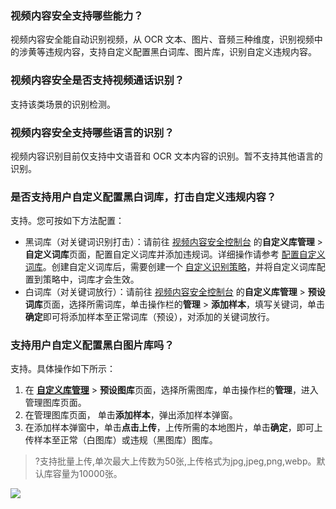 ### 视频内容安全支持哪些能力？
视频内容安全能自动识别视频，从 OCR 文本、图片、音频三种维度，识别视频中的涉黄等违规内容，支持自定义配置黑白词库、图片库，识别自定义违规内容。

### 视频内容安全是否支持视频通话识别？
支持该类场景的识别检测。

### 视频内容安全支持哪些语言的识别？
视频内容识别目前仅支持中文语音和 OCR 文本内容的识别。暂不支持其他语言的识别。

### 是否支持用户自定义配置黑白词库，打击自定义违规内容？
支持。您可按如下方法配置：
- 黑词库（对关键词识别打击）：请前往 [视频内容安全控制台](https://console.cloud.tencent.com/cms/video/lib) 的**自定义库管理**  > **自定义词库**页面，配置自定义词库并添加违规词。详细操作请参考 [配置自定义词库](https://cloud.tencent.com/document/product/1265/50666#step6)。创建自定义词库后，需要创建一个 [自定义识别策略](https://cloud.tencent.com/document/product/1265/50666#step1)，并将自定义词库配置到策略中，词库才会生效。
- 白词库（对关键词放行）：请前往 [视频内容安全控制台](https://console.cloud.tencent.com/cms/video/lib) 的**自定义库管理**  > **预设词库**页面，选择所需词库，单击操作栏的**管理** > **添加样本**，填写关键词，单击**确定**即可将添加样本至正常词库（预设），对添加的关键词放行。

### 支持用户自定义配置黑白图片库吗？
支持。具体操作如下所示：
1. 在 **[自定义库管理](https://console.cloud.tencent.com/cms/video/lib)**  > **预设图库**页面，选择所需图库，单击操作栏的**管理**，进入管理图库页面。
2. 在管理图库页面， 单击**添加样本**，弹出添加样本弹窗。
3. 在添加样本弹窗中，单击**点击上传**，上传所需的本地图片，单击**确定**，即可上传样本至正常（白图库）或违规（黑图库）图库。
>?支持批量上传,单次最大上传数为50张,上传格式为jpg,jpeg,png,webp。默认库容量为10000张。
>
![](https://qcloudimg.tencent-cloud.cn/raw/0d2b0d9a93d9a4f35844129b2888b19f.png)
